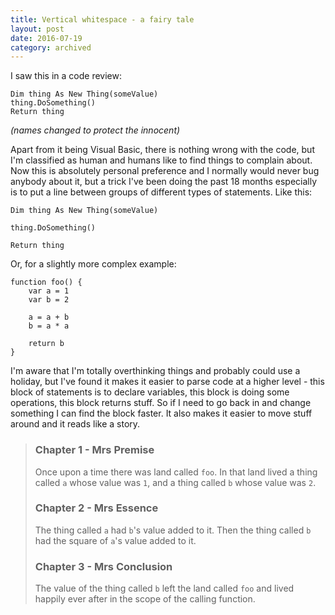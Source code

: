 ```yaml
---
title: Vertical whitespace - a fairy tale
layout: post
date: 2016-07-19
category: archived
---
```


I saw this in a code review:

```
Dim thing As New Thing(someValue)
thing.DoSomething()
Return thing
```

_(names changed to protect the innocent)_

Apart from it being Visual Basic, there is nothing wrong with the code, but I'm classified as human and humans like to find things to complain about. Now this is absolutely personal preference and I normally would never bug anybody about it, but a trick I've been doing the past 18 months especially is to put a line between groups of different types of statements. Like this:

```
Dim thing As New Thing(someValue)

thing.DoSomething()

Return thing
```

Or, for a slightly more complex example:

```
function foo() {
    var a = 1
    var b = 2

    a = a + b
    b = a * a

    return b
}
```

I'm aware that I'm totally overthinking things and probably could use a holiday, but I've found it makes it easier to parse code at a higher level - this block of statements is to declare variables, this block is doing some operations, this block returns stuff. So if I need to go back in and change something I can find the block faster. It also makes it easier to move stuff around and it reads like a story.

> ### Chapter 1 - Mrs Premise
> 
> Once upon a time there was land called `foo`. In that land lived a thing called `a` whose value was `1`, and a thing called `b` whose value was `2`.
> 
> ### Chapter 2 - Mrs Essence
> 
> The thing called `a` had `b`'s value added to it. Then the thing called `b` had the square of `a`'s value added to it.
> 
> ### Chapter 3 - Mrs Conclusion
> 
> The value of the thing called `b` left the land called `foo` and lived happily ever after in the scope of the calling function.



